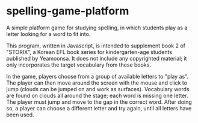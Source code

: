 # spelling-game-platform
A simple platform game for studying spelling, in which students play as a letter looking for a word to fit into.

This program, written in Javascript, is intended to supplement book 2 of "STORIX", a Korean EFL book series for kindergarten-age students published by Yeamoonsa. It does not include any copyrighted material; it only incorporates the target vocabulary from these books.

In the game, players choose from a group of available letters to "play as". The player can then move around the screen with the mouse and click to jump (clouds can be jumped on and work as surfaces). Vocabulary words are found on clouds all around the stage; each word is missing one letter. The player must jump and move to the gap in the correct word. After doing so, a player can choose a different letter and try again, until all letters have been used.
